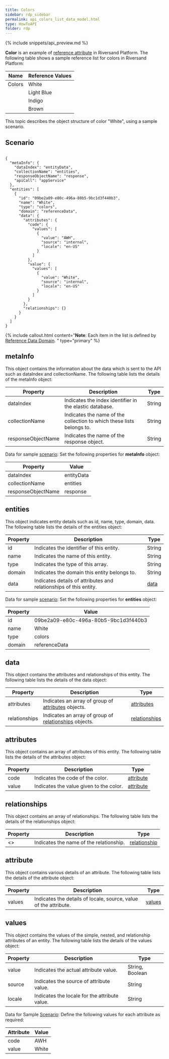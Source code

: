 ```yaml
---
title: Colors
sidebar: rdp_sidebar
permalink: api_colors_list_data_model.html
type: HowToAPI
folder: rdp
---
```


{% include snippets/api_preview.md %}

**Color** is an example of [reference attribute](api_reference_manage_model.html) in Riversand Platform. The following table shows a sample reference list for colors in Riversand Platform:

| Name | Reference Values |
|----------|---------|
| Colors | White |
|        | Light Blue |
|        | Indigo |
|        | Brown |       

This topic describes the object structure of color "White", using a sample scenario.

## Scenario

<pre><code>
{
  "metaInfo": {
    "dataIndex": "entityData",
    "collectionName": "entities",
    "responseObjectName": "response",
    "apiCall": "appService"
  },
  "entities": [
    {
      "id": "09be2a09-e80c-496a-80b5-9bc1d3f440b3",
      "name": "White",
      "type": "colors",
      "domain": "referenceData",
      "data": {
        "attributes": {
          "code": {
            "values": [
              {
                "value": "AWH",
                "source": "internal",
                "locale": "en-US"
              }
            ]
          },
          "value": {
            "values": [
              {
                "value": "White",
                "source": "internal",
                "locale": "en-US"
              }
            ]
          }
        },
        "relationships": {}
      }
    }
  ]
}
</code></pre>

{% include callout.html content="**Note**: Each item in the list is defined by [Reference Data Domain](api_reference_manage_model.html).
" type="primary" %}

## metaInfo

This object contains the information about the data which is sent to the API such as dataIndex and collectionName. The following table lists the details of the metaInfo object:

| Property | Description | Type | 
|----------|-------------|------|
| dataIndex | Indicates the index identifier in the elastic database. | String | 
| collectionName | Indicates the name of the collection to which these lists belongs to. | String | 
| responseObjectName | Indicates the name of the response object. | String |

Data for sample [scenario](#scenario): Set the following properties for **metaInfo** object:

| Property | Value | 
|----------|-------|
| dataIndex | entityData |
| collectionName | entities |
| responseObjectName | response |

## entities

This object indicates entity details such as id, name, type, domain, data. The following table lists the details of the entities object:

| Property | Description | Type | 
|----------|-------------|------|
| id | Indicates the identifier of this entity. | String | 
| name | Indicates the name of this entity. | String | 
| type | Indicates the type of this array. | String |
| domain | Indicates the domain this entity belongs to. | String |
| data | Indicates details of attributes and relationships of this entity. | [data](#data) |

Data for sample [scenario](#scenario): Set the following properties for **entities** object:

| Property | Value | 
|----------|-------|
| id | 09be2a09-e80c-496a-80b5-9bc1d3f440b3 |
| name | White |
| type | colors |
| domain | referenceData |

## data

This object contains the attributes and relationships of this entity. The following table lists the details of the data object:

| Property | Description | Type | 
|----------|-------------|------|
| attributes | Indicates an array of group of [attributes](#attributes) objects. | [attributes](#attributes) |
| relationships | Indicates an array of group of [relationships](#relationships) objects. | [relationships](#relationships) |

## attributes

This object contains an array of attributes of this entity. The following table lists the details of the attributes object:

| Property | Description | Type | 
|----------|-------------|------|
| code | Indicates the code of the color. | [attribute](#attribute) |
| value | Indicates the value given to the color. | [attribute](#attribute) |

## relationships

This object contains an array of relationships. The following table lists the details of the relationships object:

| Property | Description | Type | 
|----------|-------------|------|
| <<RelName>> | Indicates the name of the relationship. | [relationship](#relationship) |

## attribute

This object contains various details of an attribute. The following table lists the details of the attribute object:

| Property | Description | Type | 
|----------|-------------|-------|
| values | Indicates the details of locale, source, value of the attribute. | [values](#values) |

## values

This object contains the values of the simple, nested, and relationship attributes of an entity. The following table lists the details of the values object:

| Property | Description | Type | 
|----------|-------------|------|
| value | Indicates the actual attribute value. | String, Boolean | 
| source | Indicates the source of attribute value. | String  | 
| locale | Indicates the locale for the attribute value. | String | 

Data for Sample [Scenario](#scenario): Define the following values for each attribute as required:

| Attribute | Value | 
|----------|-------------|
| code | AWH |
| value | White |